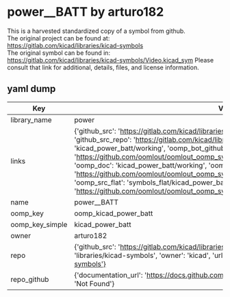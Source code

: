 # power__BATT by arturo182  
This is a harvested standardized copy of a symbol from github.  
The original project can be found at:  
https://gitlab.com/kicad/libraries/kicad-symbols  
The original symbol can be found in:
https://gitlab.com/kicad/libraries/kicad-symbols/Video.kicad_sym
Please consult that link for additional, details, files, and license information.  
## yaml dump  
| Key | Value |  
| --- | --- |  
| library_name | power |  
| links | {'github_src': 'https://gitlab.com/kicad/libraries/kicad-symbols/Video.kicad_sym', 'github_src_repo': 'https://gitlab.com/kicad/libraries/kicad-symbols', 'oomp_bot': 'kicad_power_batt/working', 'oomp_bot_github': 'https://github.com/oomlout/oomlout_oomp_symbol_bot/tree/main/kicad_power_batt/working', 'oomp_doc': 'kicad_power_batt/working', 'oomp_doc_github': 'https://github.com/oomlout/oomlout_oomp_symbol_doc/tree/main/kicad_power_batt/working', 'oomp_src_flat': 'symbols_flat/kicad_power_batt/working', 'oomp_src_flat_github': 'https://github.com/oomlout/oomlout_oomp_symbol_src/tree/main/kicad_power_batt/working'} |  
| name | power__BATT |  
| oomp_key | oomp_kicad_power_batt |  
| oomp_key_simple | kicad_power_batt |  
| owner | arturo182 |  
| repo | {'github_src': 'https://gitlab.com/kicad/libraries/kicad-symbols/Video.kicad_sym', 'name': 'libraries/kicad-symbols', 'owner': 'kicad', 'url': 'https://gitlab.com/kicad/libraries/kicad-symbols'} |  
| repo_github | {'documentation_url': 'https://docs.github.com/rest/repos/repos#get-a-repository', 'message': 'Not Found'} |  

